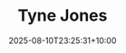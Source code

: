 ---
title: "Tyne Jones"
date: 2025-08-10T23:25:31+10:00
draft: false
photo: "/images/tyne.jpeg"
position: "General Representative"
role_types:
  - "General Representative"
---